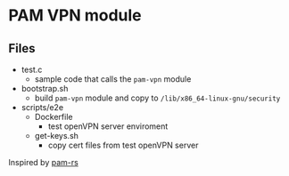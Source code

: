 # PAM VPN module

## Files

- test.c
    - sample code that calls the `pam-vpn` module
- bootstrap.sh
    - build `pam-vpn` module and copy to `/lib/x86_64-linux-gnu/security`
- scripts/e2e
    - Dockerfile
        - test openVPN server enviroment
    - get-keys.sh
        - copy cert files from test openVPN server

Inspired by [pam-rs](https://github.com/anowell/pam-rs)
